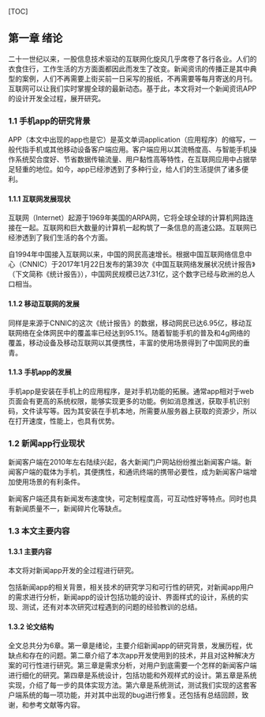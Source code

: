 
[TOC]



## 第一章 绪论

二十一世纪以来，一股信息技术驱动的互联网化旋风几乎席卷了各行各业。人们的衣食住行，工作生活的方方面面都因此而发生了改变。新闻资讯的传播正是其中典型的案例，人们不再需要上街买前一日采写的报纸，不再需要等每月寄送的月刊。互联网可以让我们实时掌握全球的最新动态。基于此，本文将对一个新闻资讯APP的设计开发全过程，展开研究。

### 1.1 手机app的研究背景

APP（本文中出现的app也是它）是英文单词application（应用程序）的缩写，一般代指手机或其他移动设备客户端应用。客户端应用以其流畅度高、与智能手机操作系统契合度好、节省数据传输流量、用户黏性高等特性，在互联网应用中占据举足轻重的地位。如今，app已经渗透到了多种行业，给人们的生活提供了诸多便利。

#### 1.1.1 互联网发展现状

互联网（Internet）起源于1969年美国的ARPA网，它将全球全球的计算机网路连接在一起。互联网和巨大数量的计算机一起构筑了一条信息的高速公路。互联网已经渗透到了我们生活的各个方面。

自1994年中国接入互联网以来，中国的网民高速增长。根据中国互联网络信息中心（CNNIC）于2017年1月22日发布的第39次《中国互联网络发展状况统计报告》（下文简称《统计报告》），中国网民规模已达7.31亿，这个数字已经与欧洲的总人口相当。

#### 1.1.2 移动互联网的发展

同样是来源于CNNIC的这次《统计报告》的数据，移动网民已达6.95亿，移动互联网络在全体网民中的覆盖率已经达到95.1%。随着智能手机的普及和4g网络的覆盖，移动设备及移动互联网以其便携性，丰富的使用场景得到了中国网民的垂青。

#### 1.1.3 手机app的发展

手机app是安装在手机上的应用程序，是对手机功能的拓展。通常app相对于web页面会有更高的系统权限，能够实现更多的功能。例如消息推送，获取手机识别码，文件读写等。因为其安装在手机本地，所需要从服务器上获取的资源少，所以在打开速度，性能上，也具有优势。

### 1.2 新闻app行业现状

新闻客户端在2010年左右陆续兴起，各大新闻门户网站纷纷推出新闻客户端。新闻客户端的载体为手机，其便携性，和通讯终端的携带必要性，成为新闻客户端增加使用场景的有利条件。

新闻客户端还具有新闻发布速度快，可定制程度高，可互动性好等特点。同时也具有新闻质量不一，新闻碎片化等缺点。

### 1.3 本文主要内容

#### 1.3.1 主要内容

本文将对新闻app开发的全过程进行研究。

包括新闻app的相关背景，相关技术的研究学习和可行性的研究，对新闻app用户的需求进行分析，新闻app的设计包括功能的设计、界面样式的设计，系统的实现、测试，还有对本次研究过程遇到的问题的经验教训的总结。

#### 1.3.2 论文结构

全文总共分为6章。第一章是绪论，主要介绍新闻app的研究背景，发展历程，优缺点和存在的问题。第二章介绍了本次app开发使用到的技术，并且对这种解决方案的可行性进行研究。第三章是需求分析，对用户到底需要一个怎样的新闻客户端进行细化的研究。第四章是系统设计，包括功能和外观样式的设计。第五章是系统实现，介绍了每一步的具体实现方法。第六章是系统测试，测试我们实现的这套客户端系统的每一项功能，并对其中出现的bug进行修复。还包括有总结回顾，致谢，和参考文献等内容。

#### 
